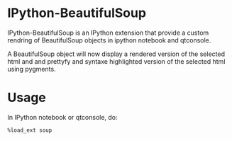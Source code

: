 IPython-BeautifulSoup
=====================

IPython-BeautifulSoup is an IPython extension that provide a custom rendring of
BeautifulSoup objects in ipython notebook and qtconsole.

A BeautifulSoup object will now display a rendered version of the selected html
and and prettyfy and syntaxe highlighted version of the selected html using
pygments.

Usage
=====

In IPython notebook or qtconsole, do:

    %load_ext soup
